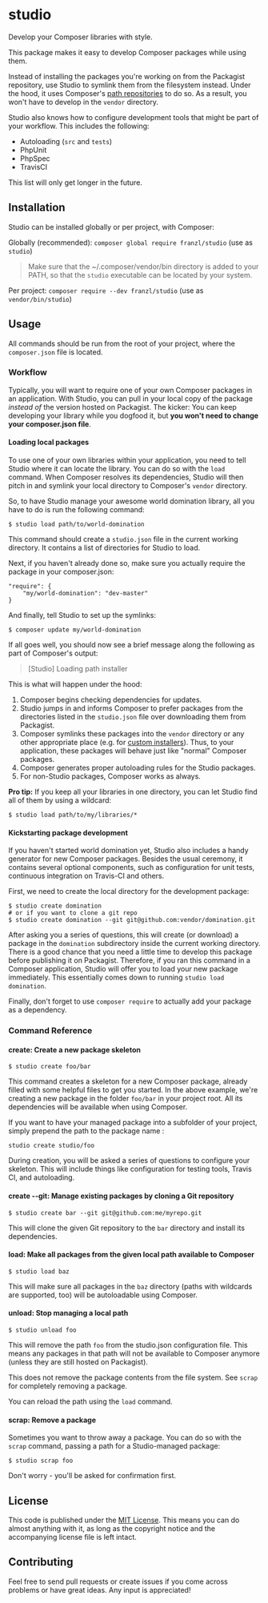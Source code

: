 # studio

Develop your Composer libraries with style.

This package makes it easy to develop Composer packages while using them.

Instead of installing the packages you're working on from the Packagist repository, use Studio to symlink them from the filesystem instead.
Under the hood, it uses Composer's [path repositories](https://getcomposer.org/doc/05-repositories.md#path) to do so.
As a result, you won't have to develop in the `vendor` directory.

Studio also knows how to configure development tools that might be part of your workflow.
This includes the following:

- Autoloading (`src` and `tests`)
- PhpUnit
- PhpSpec
- TravisCI

This list will only get longer in the future.

## Installation

Studio can be installed globally or per project, with Composer:

Globally (recommended): `composer global require franzl/studio`
(use as `studio`)

> Make sure that the ~/.composer/vendor/bin directory is added to your PATH, so that the `studio` executable can be located by your system.

Per project: `composer require --dev franzl/studio`
(use as `vendor/bin/studio`)

## Usage

All commands should be run from the root of your project, where the `composer.json` file is located.

### Workflow

Typically, you will want to require one of your own Composer packages in an application.
With Studio, you can pull in your local copy of the package *instead of* the version hosted on Packagist.
The kicker: You can keep developing your library while you dogfood it, but **you won't need to change your composer.json file**.

#### Loading local packages

To use one of your own libraries within your application, you need to tell Studio where it can locate the library.
You can do so with the `load` command.
When Composer resolves its dependencies, Studio will then pitch in and symlink your local directory to Composer's `vendor` directory.

So, to have Studio manage your awesome world domination library, all you have to do is run the following command:

    $ studio load path/to/world-domination

This command should create a `studio.json` file in the current working directory.
It contains a list of directories for Studio to load.

Next, if you haven't already done so, make sure you actually require the package in your composer.json:

    "require": {
        "my/world-domination": "dev-master"
    }
    
And finally, tell Studio to set up the symlinks:

    $ composer update my/world-domination

If all goes well, you should now see a brief message along the following as part of Composer's output:

> [Studio] Loading path installer

This is what will happen under the hood:

1. Composer begins checking dependencies for updates.
2. Studio jumps in and informs Composer to prefer packages from the directories listed in the `studio.json` file over downloading them from Packagist.
3. Composer symlinks these packages into the `vendor` directory or any other appropriate place (e.g. for [custom installers](https://getcomposer.org/doc/articles/custom-installers.md)).
   Thus, to your application, these packages will behave just like "normal" Composer packages.
4. Composer generates proper autoloading rules for the Studio packages.
5. For non-Studio packages, Composer works as always.

**Pro tip:** If you keep all your libraries in one directory, you can let Studio find all of them by using a wildcard:

    $ studio load path/to/my/libraries/*

#### Kickstarting package development

If you haven't started world domination yet, Studio also includes a handy generator for new Composer packages.
Besides the usual ceremony, it contains several optional components, such as configuration for unit tests, continuous integration on Travis-CI and others.

First, we need to create the local directory for the development package:

    $ studio create domination
    # or if you want to clone a git repo
    $ studio create domination --git git@github.com:vendor/domination.git

After asking you a series of questions, this will create (or download) a package in the  `domination` subdirectory inside the current working directory.
There is a good chance that you need a little time to develop this package before publishing it on Packagist.
Therefore, if you ran this command in a Composer application, Studio will offer you to load your new package immediately.
This essentially comes down to running `studio load domination`.

Finally, don't forget to use `composer require` to actually add your package as a dependency.

### Command Reference

#### create: Create a new package skeleton

    $ studio create foo/bar

This command creates a skeleton for a new Composer package, already filled with some helpful files to get you started.
In the above example, we're creating a new package in the folder `foo/bar` in your project root.
All its dependencies will be available when using Composer.

If you want to have your managed package into a subfolder of your project, simply prepend the path to the package name :

    studio create studio/foo

During creation, you will be asked a series of questions to configure your skeleton.
This will include things like configuration for testing tools, Travis CI, and autoloading.

#### create --git: Manage existing packages by cloning a Git repository

    $ studio create bar --git git@github.com:me/myrepo.git

This will clone the given Git repository to the `bar` directory and install its dependencies.

#### load: Make all packages from the given local path available to Composer

    $ studio load baz

This will make sure all packages in the `baz` directory (paths with wildcards are supported, too) will be autoloadable using Composer.

#### unload: Stop managing a local path

    $ studio unload foo
 
This will remove the path `foo` from the studio.json configuration file.
This means any packages in that path will not be available to Composer anymore (unless they are still hosted on Packagist).

This does not remove the package contents from the file system.
See `scrap` for completely removing a package.

You can reload the path using the `load` command.

#### scrap: Remove a package

Sometimes you want to throw away a package.
You can do so with the `scrap` command, passing a path for a Studio-managed package:

    $ studio scrap foo

Don't worry - you'll be asked for confirmation first.

## License

This code is published under the [MIT License](http://opensource.org/licenses/MIT).
This means you can do almost anything with it, as long as the copyright notice and the accompanying license file is left intact.

## Contributing

Feel free to send pull requests or create issues if you come across problems or have great ideas.
Any input is appreciated!
